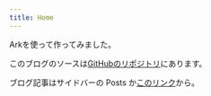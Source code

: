 ```yaml
---
title: Home
---
```


Arkを使って作ってみました。

このブログのソースは[GitHubのリポジトリ](https://github.com/miyakogi/blog_ark)にあります。

ブログ記事はサイドバーの Posts か[このリンク](@root/posts)から。
